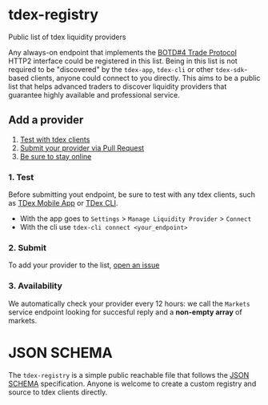 # tdex-registry
Public list of tdex liquidity providers

Any always-on endpoint that implements the [BOTD#4 Trade Protocol](https://github.com/TDex-network/tdex-specs/blob/master/04-trade-protocol.md#trade) HTTP2 interface could be registered in this list. Being in this list is not required to be "discovered" by the `tdex-app`, `tdex-cli` or other `tdex-sdk`-based clients, anyone could connect to you directly. This aims to be a public list that helps advanced traders to discover liquidity providers that guarantee highly available and professional service.


## Add a provider

1. [Test with tdex clients](#1-test)
2. [Submit your provider via Pull Request](#2-submit)
3. [Be sure to stay online](#3-availability)


### 1. Test

Before submitting yout endpoint, be sure to test with any tdex clients, such as [TDex Mobile App](https://github.com/TDex-network/tdex-app) or [TDex CLI](https://github.com/vulpemventures/tdex-cli).

* With the app goes to `Settings` > `Manage Liquidity Provider` > `Connect`
* With the cli use `tdex-cli connect <your_endpoint>`

### 2. Submit

To add your provider to the list, [open an issue](https://github.com/TDex-network/tdex-registry/issues/new?assignees=&labels=provider+request&template=provider-request.md&title=Add+%7BNAME%7D)

### 3. Availability

We automatically check your provider every 12 hours: we call the `Markets` service endpoint looking for succesful reply and a **non-empty array** of markets. 


# JSON SCHEMA

The `tdex-registry` is a simple public reachable file that follows the [JSON SCHEMA](https://json-schema.org) specification. Anyone is welcome to create a custom registry and source to tdex clients directly.
